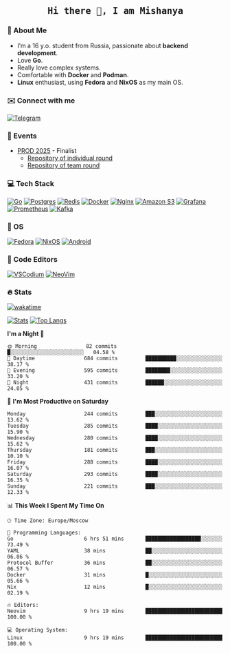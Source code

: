 <h2 align='center'><samp><strong>Hi there 👋, I am Mishanya</strong></samp></h2>

### 🚀 About Me

- I’m a 16 y.o. student from Russia, passionate about **backend development**.
- Love **Go**.
- Really love complex systems.
- Comfortable with **Docker** and **Podman**.
- **Linux** enthusiast, using **Fedora** and **NixOS** as my main OS.

### ✉️ Connect with me

[![Telegram](https://img.shields.io/badge/Telegram-2CA5E0?style=for-the-badge&logo=telegram&logoColor=white)](https://t.me/misshanya7)

### 📅 Events

- [PROD 2025](https://prodcontest.ru) - Finalist
  - [Repository of individual round](https://github.com/misshanya/PROD2025-final-individual)
  - [Repository of team round](https://github.com/Central-University-IT-prod/2025-final-command-team-32-prod-final-team/)

### 💻 Tech Stack

[![Go](https://img.shields.io/badge/Go-%2300ADD8.svg?style=for-the-badge&logo=go&logoColor=white)](https://go.dev)
[![Postgres](https://img.shields.io/badge/Postgres-%23316192.svg?style=for-the-badge&logo=postgresql&logoColor=white)](https://postgresql.org)
[![Redis](https://img.shields.io/badge/redis-%23DD0031.svg?style=for-the-badge&logo=redis&logoColor=white)](https://redis.io)
[![Docker](https://img.shields.io/badge/Docker-2496ED?style=for-the-badge&logo=docker&logoColor=fff)](https://docker.com)
[![Nginx](https://img.shields.io/badge/nginx-%23009639.svg?style=for-the-badge&logo=nginx&logoColor=white)](https://nginx.org)
[![Amazon S3](https://img.shields.io/badge/Amazon%20S3-FF9900?style=for-the-badge&logo=amazons3&logoColor=white)](https://aws.amazon.com/s3)
[![Grafana](https://img.shields.io/badge/Grafana-F2F4F9?style=for-the-badge&logo=grafana&logoColor=orange&labelColor=F2F4F9)](https://grafana.com)
[![Prometheus](https://img.shields.io/badge/Prometheus-000000?style=for-the-badge&logo=prometheus&labelColor=000000)](https://prometheus.io)
[![Kafka](https://img.shields.io/badge/Apache_Kafka-231F20?style=for-the-badge&logo=apache-kafka&logoColor=white)](https://kafka.apache.org)

### 🐧 OS

[![Fedora](https://img.shields.io/badge/Fedora-51A2DA?style=for-the-badge&logo=fedora&logoColor=fff)](https://fedoraproject.org)
[![NixOS](https://img.shields.io/badge/NixOS-5277C3?style=for-the-badge&logo=nixos&logoColor=white)](https://nixos.org)
[![Android](https://img.shields.io/badge/Android-3DDC84?style=for-the-badge&logo=android&logoColor=white)](https://android.com)

### 📝 Code Editors

[![VSCodium](https://img.shields.io/badge/VSCodium-2F80ED?style=for-the-badge&logo=vscodium&logoColor=fff)](https://vscodium.com)
[![NeoVim](https://img.shields.io/badge/NeoVim-%2357A143.svg?&style=for-the-badge&logo=neovim&logoColor=white)](https://neovim.io)

### 🔥 Stats

[![wakatime](https://wakatime.com/badge/user/6c2e820c-673b-4690-9190-7b15c368b37f.svg?style=for-the-badge)](https://wakatime.com/@misshanya)

[![Stats](https://github-readme-stats.vercel.app/api?username=misshanya&show_icons=true&theme=dracula)](#)
[![Top Langs](https://github-readme-stats.vercel.app/api/top-langs/?username=misshanya&layout=compact&theme=dracula)](#)

<!--START_SECTION:waka-->
**I'm a Night 🦉** 

```text
🌞 Morning                82 commits          █░░░░░░░░░░░░░░░░░░░░░░░░   04.58 % 
🌆 Daytime                684 commits         ██████████░░░░░░░░░░░░░░░   38.17 % 
🌃 Evening                595 commits         ████████░░░░░░░░░░░░░░░░░   33.20 % 
🌙 Night                  431 commits         ██████░░░░░░░░░░░░░░░░░░░   24.05 % 
```
📅 **I'm Most Productive on Saturday** 

```text
Monday                   244 commits         ███░░░░░░░░░░░░░░░░░░░░░░   13.62 % 
Tuesday                  285 commits         ████░░░░░░░░░░░░░░░░░░░░░   15.90 % 
Wednesday                280 commits         ████░░░░░░░░░░░░░░░░░░░░░   15.62 % 
Thursday                 181 commits         ███░░░░░░░░░░░░░░░░░░░░░░   10.10 % 
Friday                   288 commits         ████░░░░░░░░░░░░░░░░░░░░░   16.07 % 
Saturday                 293 commits         ████░░░░░░░░░░░░░░░░░░░░░   16.35 % 
Sunday                   221 commits         ███░░░░░░░░░░░░░░░░░░░░░░   12.33 % 
```


📊 **This Week I Spent My Time On** 

```text
🕑︎ Time Zone: Europe/Moscow

💬 Programming Languages: 
Go                       6 hrs 51 mins       ██████████████████░░░░░░░   73.49 % 
YAML                     38 mins             ██░░░░░░░░░░░░░░░░░░░░░░░   06.86 % 
Protocol Buffer          36 mins             ██░░░░░░░░░░░░░░░░░░░░░░░   06.57 % 
Docker                   31 mins             █░░░░░░░░░░░░░░░░░░░░░░░░   05.66 % 
Nix                      12 mins             █░░░░░░░░░░░░░░░░░░░░░░░░   02.19 % 

🔥 Editors: 
Neovim                   9 hrs 19 mins       █████████████████████████   100.00 % 

💻 Operating System: 
Linux                    9 hrs 19 mins       █████████████████████████   100.00 % 
```


<!--END_SECTION:waka-->
